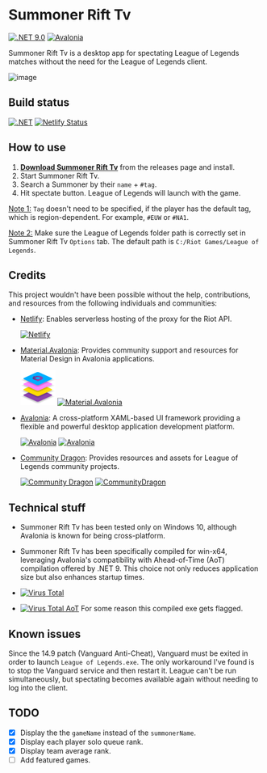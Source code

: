 # Summoner Rift Tv 

[![.NET 9.0](https://img.shields.io/badge/NET-9.0-brightgreen.svg)](https://github.com/dotnet/core/blob/main/release-notes/8.0/README.md)
[![Avalonia](https://img.shields.io/badge/Avalonia-11.0.10-brightgreen.svg)](https://avaloniaui.net)

Summoner Rift Tv is a desktop app for spectating League of Legends matches without the need for the League of Legends client.

![image](https://github.com/arturitus/SummonerRIftTv/assets/68915153/918eac73-c415-4ce8-9a1d-23a16d9accc3)

## Build status 
[![.NET](https://github.com/arturitus/SummonerRIftTv/actions/workflows/dotnet.yml/badge.svg)](https://github.com/arturitus/SummonerRIftTv/actions/workflows/dotnet.yml)
[![Netlify Status](https://api.netlify.com/api/v1/badges/dce4adb2-4213-4eae-bb88-0c978dff9f4a/deploy-status)](https://app.netlify.com/sites/summonerrifttv/deploys)

## How to use

1. **[Download Summoner Rift Tv](https://github.com/arturitus/SummonerRIftTv/releases/latest)** from the releases page and install.
2. Start Summoner Rift Tv.
3. Search a Summoner by their `name` + `#tag`.
4. Hit spectate button. League of Legends will launch with the game.

[Note 1:](#how-to-use/) `Tag` doesn't need to be specified, if the player has the default tag, which is region-dependent. For example, `#EUW` or `#NA1`.

[Note 2:](#how-to-use/) Make sure the League of Legends folder path is correctly set in Summoner Rift Tv `Options` tab. The default path is `C:/Riot Games/League of Legends`.

## Credits

This project wouldn't have been possible without the help, contributions, and resources from the following individuals and communities:

- [Netlify](https://www.netlify.com): Enables serverless hosting of the proxy for the Riot API.
  
    [![Netlify](https://www.netlify.com/img/deploy/button.svg)](https://www.netlify.com)

- [Material.Avalonia](https://github.com/AvaloniaCommunity/Material.Avalonia): Provides community support and resources for Material Design in Avalonia applications.
  
  [![Material.Avalonia](https://raw.githubusercontent.com/AvaloniaCommunity/Material.Avalonia/master/wiki/FavIcon.svg)](https://github.com/AvaloniaCommunity/Material.Avalonia)
  [![Material.Avalonia](https://img.shields.io/badge/Material.Avalonia-Community%20Support-red?logo=github)](https://github.com/AvaloniaCommunity/Material.Avalonia)

- [Avalonia](https://github.com/AvaloniaUI/Avalonia): A cross-platform XAML-based UI framework providing a flexible and powerful desktop application development platform.
  
  [![Avalonia](https://avaloniaui.net/img/logo/avalonia-white-purple.svg)](https://avaloniaui.net)
  [![Avalonia](https://img.shields.io/badge/Avalonia-UI%20Framework-blueviolet?logo=github)](https://github.com/AvaloniaUI/Avalonia)

- [Community Dragon](https://raw.communitydragon.org): Provides resources and assets for League of Legends community projects.
  
    [![Community Dragon](https://raw.communitydragon.org/.theme/logo.png)](https://raw.communitydragon.org)
    [![CommunityDragon](https://img.shields.io/badge/CommunityDragon-blue?logo=github)](https://github.com/CommunityDragon)

## Technical stuff

- Summoner Rift Tv has been tested only on Windows 10, although Avalonia is known for being cross-platform.
- Summoner Rift Tv has been specifically compiled for win-x64, leveraging Avalonia's compatibility with Ahead-of-Time (AoT) compilation offered by .NET 9. This choice not only reduces application size but also enhances startup times. 
    
- [![Virus Total](https://img.shields.io/badge/VirusTotal-Scan-blue?logo=virustotal)](https://www.virustotal.com/gui/file/8db9bcf730f9d5d816b1e1da69274e6788c08e91d326cb8973a30df087803da5/detection)
- [![Virus Total AoT](https://img.shields.io/badge/VirusTotal-AoT_Scan-blue?logo=virustotal)](https://www.virustotal.com/gui/file/bd0ef835d6e65b987d08173072a06446577eec28f656a362dee99125464e2247/detection)
    For some reason this compiled exe gets flagged.

## Known issues
Since the 14.9 patch (Vanguard Anti-Cheat), Vanguard must be exited in order to launch `League of Legends.exe`.
The only workaround I've found is to stop the Vanguard service and then restart it. League can't be run simultaneously, but spectating becomes available again without needing to log into the client.

## TODO
- [x] Display the the `gameName` instead of the `summonerName`.
- [x] Display each player solo queue rank.
- [x] Display team average rank.
- [ ] Add featured games.

